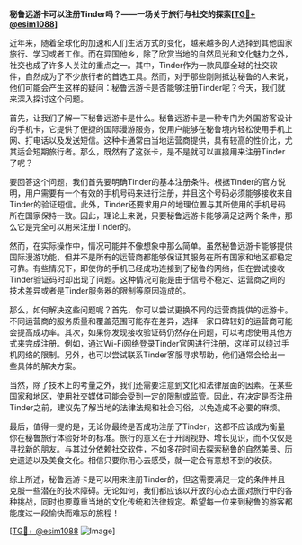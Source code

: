 **秘鲁远游卡可以注册Tinder吗？——一场关于旅行与社交的探索[[TG💪+ @esim1088](https://t.me/s/esim1088)]**

近年来，随着全球化的加速和人们生活方式的变化，越来越多的人选择到其他国家旅行、学习或者工作。而在异国他乡，除了欣赏当地的自然风光和文化魅力之外，社交也成了许多人关注的重点之一。其中，Tinder作为一款风靡全球的社交软件，自然成为了不少旅行者的首选工具。然而，对于那些刚刚抵达秘鲁的人来说，他们可能会产生这样的疑问：秘鲁远游卡是否能够注册Tinder呢？今天，我们就来深入探讨这个问题。

首先，让我们了解一下秘鲁远游卡是什么。秘鲁远游卡是一种专门为外国游客设计的手机卡，它提供了便捷的国际漫游服务，使用户能够在秘鲁境内轻松使用手机上网、打电话以及发送短信。这种卡通常由当地运营商提供，具有较高的性价比，尤其适合短期旅行者。那么，既然有了这张卡，是不是就可以直接用来注册Tinder了呢？

要回答这个问题，我们首先要明确Tinder的基本注册条件。根据Tinder的官方说明，用户需要有一个有效的手机号码来进行注册，并且这个号码必须能够接收来自Tinder的验证短信。此外，Tinder还要求用户的地理位置与其所使用的手机号码所在国家保持一致。因此，理论上来说，只要秘鲁远游卡能够满足这两个条件，那么它是完全可以用来注册Tinder的。

然而，在实际操作中，情况可能并不像想象中那么简单。虽然秘鲁远游卡能够提供国际漫游功能，但并不是所有的运营商都能够保证其服务在所有国家和地区都稳定可靠。有些情况下，即使你的手机已经成功连接到了秘鲁的网络，但在尝试接收Tinder验证码时却出现了问题。这种情况可能是由于信号不稳定、运营商之间的技术差异或者是Tinder服务器的限制等原因造成的。

那么，如何解决这些问题呢？首先，你可以尝试更换不同的运营商提供的远游卡。不同运营商的服务质量和覆盖范围可能存在差异，选择一家口碑较好的运营商可能会提高成功率。其次，如果你发现接收验证码仍然存在问题，可以考虑使用其他方式来完成注册。例如，通过Wi-Fi网络登录Tinder官网进行注册，这样可以绕过手机网络的限制。另外，也可以尝试联系Tinder客服寻求帮助，他们通常会给出一些具体的解决方案。

当然，除了技术上的考量之外，我们还需要注意到文化和法律层面的因素。在某些国家和地区，使用社交媒体可能会受到一定的限制或监管。因此，在决定是否注册Tinder之前，建议先了解当地的法律法规和社会习俗，以免造成不必要的麻烦。

最后，值得一提的是，无论你最终是否成功注册了Tinder，这都不应该成为衡量你在秘鲁旅行体验好坏的标准。旅行的意义在于开阔视野、增长见识，而不仅仅是寻找新的朋友。与其过分依赖社交软件，不如多花时间去探索秘鲁的自然美景、历史遗迹以及美食文化。相信只要你用心去感受，就一定会有意想不到的收获。

综上所述，秘鲁远游卡是可以用来注册Tinder的，但这需要满足一定的条件并且克服一些潜在的技术障碍。无论如何，我们都应该以开放的心态去面对旅行中的各种挑战，同时也要尊重当地的文化传统和法律规定。希望每一位来到秘鲁的游客都能度过一段愉快而难忘的旅程！

[[TG💪+ @esim1088](https://t.me/s/esim1088) ![Image](https://i.postimg.cc/4NQfJmqS/Snipaste-2025-05-13-00-14-12.png)]